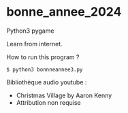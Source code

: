 # bonne_annee_2024
Python3 pygame

Learn from internet.

How to run this program ?

`$ python3 bonnneannee3.py`

Bibliothèque audio youtube :
- Christmas Village by Aaron Kenny
- Attribution non requise
